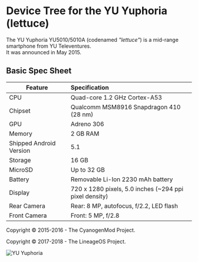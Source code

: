 Device Tree for the YU Yuphoria (lettuce)
==========================================

The YU Yuphoria YU5010/5010A (codenamed _"lettuce"_) is a mid-range smartphone from YU Televentures.  
It was announced in May 2015.

Basic Spec Sheet
----------------

Feature | Specification
--------|:-------------------------
CPU     | Quad-core 1.2 GHz Cortex-A53
Chipset | Qualcomm MSM8916 Snapdragon 410 (28 nm)
GPU     | Adreno 306
Memory  | 2 GB RAM
Shipped Android Version | 5.1
Storage | 16 GB
MicroSD | Up to 32 GB
Battery | Removable Li-Ion 2230 mAh battery
Display | 720 x 1280 pixels, 5.0 inches (~294 ppi pixel density)
Rear Camera  | Rear: 8 MP, autofocus, f/2.2, LED flash
Front Camera | Front: 5 MP, f/2.8
  
Copyright © 2015-2016 - The CyanogenMod Project.  

Copyright © 2017-2018 - The LineageOS Project.  
  
![YU Yuphoria](https://cdn2.gsmarena.com/vv/pics/yureka/yu-yuphoria-1.jpg "YU Yuphoria")
